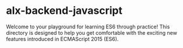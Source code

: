 # alx-backend-javascript

Welcome to your playground for learning ES6 through practice! This directory is designed to help you get comfortable with the exciting new features introduced in ECMAScript 2015 (ES6).

